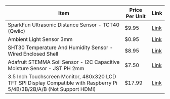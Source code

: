 | Item                                                                 | Price Per Unit | Link                                                      |
|----------------------------------------------------------------------|----------------|-----------------------------------------------------------|
| SparkFun Ultrasonic Distance Sensor - TCT40 (Qwiic)                  | $9.95          | [Link](https://www.sparkfun.com/sparkfun-ultrasonic-distance-sensor-tct40-qwiic.html) |
| Ambient Light Sensor 3mm                                            | $0.95          | [Link](https://www.sparkfun.com/ambient-light-sensor-3mm.html) |
| SHT30 Temperature And Humidity Sensor - Wired Enclosed Shell        | $8.95          | [Link](https://www.adafruit.com/product/5064)             |
| Adafruit STEMMA Soil Sensor - I2C Capacitive Moisture Sensor - JST PH 2mm | $7.50      | [Link](https://www.adafruit.com/product/4026)             |
| 3.5 Inch Touchscreen Monitor, 480x320 LCD TFT SPI Display Compatible with Raspberry Pi 5/4B/3B/2B/A/B (Not Support HDMI) | $17.99 | [Link](https://www.amazon.com/iPistBit-Inch-Raspberry-Screen-480x320/dp/B0CJQVKXS8/ref=asc_df_B0D2NHKVZL?mcid=d8f323049c523f80ad5f357a4c63fc29&tag=hyprod-20&linkCode=df0&hvadid=704452679955&hvpos=&hvnetw=g&hvrand=1642705166839001634&hvpone=&hvptwo=&hvqmt=&hvdev=c&hvdvcmdl=&hvlocint=&hvlocphy=9189969&hvtargid=pla-2326179051269&th=1) | 